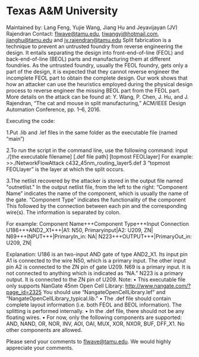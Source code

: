# Texas A&M University
Maintained by: Lang Feng, Yujie Wang, Jiang Hu and Jeyavijayan (JV) Rajendran
Contact: flwave@tamu.edu, tjwangyj@hotmail.com, jianghu@tamu.edu and jv.rajendran@tamu.edu
Split fabrication is a technique to prevent an untrusted foundry from reverse engineering the design. It entails separating the design into front-end-of-line (FEOL) and back-end-of-line (BEOL)  parts and manufacturing them at different foundries. As the untrusted foundry, usually the FEOL foundry, gets only a part of the design, it is expected that they cannot reverse engineer the incomplete FEOL part to obtain the complete design. Our work shows that how an attacker can use the heuristics employed during the physical design process to reverse engineer the missing BEOL part from the FEOL part.
More details on the attack can be found at:
Y. Wang, P. Chen, J. Hu, and J. Rajendran, “The cat and mouse in split manufacturing,” ACM/IEEE Design Automation Conference, pp. 1–6, 2016.
 
Executing the code:
 
1.Put .lib and .lef files in the same folder as the executable file (named “main”)
 
2.To run the script in the command line, use the following command:
input ./[the executable filename] [.def file path] [topmost FEOLlayer]
For example:
\>\>./NetworkFlowAttack c432_45nm_routing_layer5.def 3
“topmost FEOLlayer” is the layer at which the split occurs.
 
3.The netlist recovered by the attacker is stored in the output file named "outnetlist."
In the output netlist file, from the left to the right:
“Component Name” indicates the name of the component, which is usually the name of the gate.
“Component Type” indicates the functionality of the component
This followed by the connection between each pin and the corresponding wire(s). The information is separated by colon.
 
For example:
Component Name+++Component Type+++Input Connection
U186+++AND2_X1+++|A1: N50, Primaryinput|A2: U209, ZN|
N69+++INPUT+++|PrimaryIn_in: NA|
N223+++OUTPUT+++|PrimaryOut_in: U209, ZN|
 
Explanation:
U186 is an two-input AND gate of type AND2_X1. Its input pin A1 is connected to the wire N50, which is a primary input. The other input pin A2 is connected to the ZN pin of gate U209.
N69 is a primary input. It is not connected to anything which is indicated as “NA.”
N223 is a primary output. It is connected to the ZN pin of U209.
Note:
• This executable file only supports NanGate 45nm Open Cell Library:
http://www.nangate.com/?page_id=2325
You should use “NangateOpenCellLibrary.lef” and “NangateOpenCellLibrary_typical.lib.”
• The .def file should contain complete layout information (i.e. both FEOL and BEOL information). The splitting is performed internally.
• In the .def file, there should not be any floating wires.
• For now, only the following components are supported: AND, NAND, OR, NOR, INV, AOI, OAI, MUX, XOR, NXOR, BUF, DFF_X1. No other components are allowed.
 
Please send your comments to flwave@tamu.edu. We would highly appreciate your comments. 
